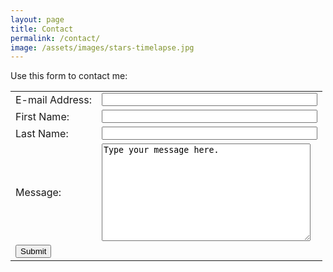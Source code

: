 ```yaml
---
layout: page
title: Contact
permalink: /contact/
image: /assets/images/stars-timelapse.jpg
---
```



Use this form to contact me:

<form action="https://formcarry.com/s/w2rlURHkDfyK" method="POST" accept-charset="UTF-8">
<table>
  <tr>
    <td>E-mail Address: </td>
    <td><input type="email" name="email" size="40"></td>
  </tr>
  <tr>
    <td>First Name: </td>
    <td><input type="text" name="firstName" size="40"></td>
  </tr>
    <tr>
    <td>Last Name: </td>
    <td><input type="text" name="lastName" size="40"></td>
  </tr>
    <tr>
    <td>Message: </td>
    <td><textarea name="message" rows="10" cols="39">Type your message here.</textarea></td>
  </tr>
  <tr>
    <td><input type="submit" /></td>
  </tr>
</table>
</form>